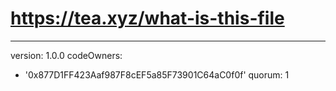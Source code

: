 # https://tea.xyz/what-is-this-file
---
version: 1.0.0
codeOwners:
  - '0x877D1FF423Aaf987F8cEF5a85F73901C64aC0f0f'
quorum: 1
